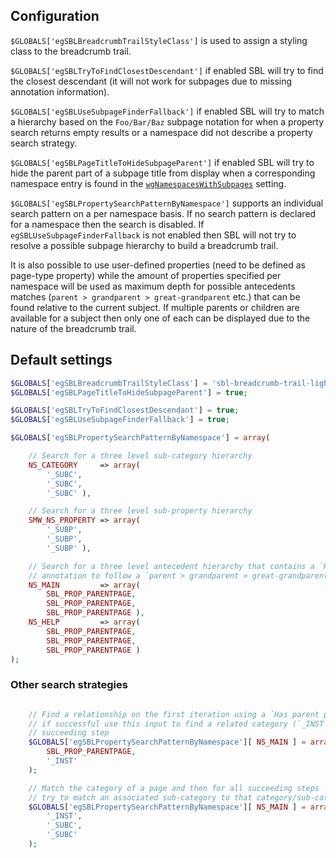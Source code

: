 ## Configuration

`$GLOBALS['egSBLBreadcrumbTrailStyleClass']` is used to assign a styling class to the breadcrumb trail.

`$GLOBALS['egSBLTryToFindClosestDescendant']` if enabled SBL will try to find the closest descendant
(it will not work for subpages due to missing annotation information).

`$GLOBALS['egSBLUseSubpageFinderFallback']` if enabled SBL will try to match a hierarchy
based on the `Foo/Bar/Baz` subpage notation for when a property search returns empty results or a
namespace did not describe a property search strategy.

`$GLOBALS['egSBLPageTitleToHideSubpageParent']` if enabled SBL will try to hide the parent part
of a subpage title from display when a corresponding namespace entry is found in the
[`wgNamespacesWithSubpages`][mw-nssubp] setting.

`$GLOBALS['egSBLPropertySearchPatternByNamespace']` supports an individual search pattern on
a per namespace basis. If no search pattern is declared for a namespace then the search is disabled.
If `egSBLUseSubpageFinderFallback` is not enabled then SBL will not try to resolve a possible
subpage hierarchy to build a breadcrumb trail.

It is also possible to use user-defined properties (need to be defined as page-type property) while the amount
of properties specified per namespace will be used as maximum depth for possible antecedents matches
(`parent > grandparent > great-grandparent` etc.) that can be found relative to the current subject.
If multiple parents or children are available for a subject then only one of each can be displayed
due to the nature of the breadcrumb trail.

## Default settings

```php
$GLOBALS['egSBLBreadcrumbTrailStyleClass'] = 'sbl-breadcrumb-trail-light';
$GLOBALS['egSBLPageTitleToHideSubpageParent'] = true;

$GLOBALS['egSBLTryToFindClosestDescendant'] = true;
$GLOBALS['egSBLUseSubpageFinderFallback'] = true;

$GLOBALS['egSBLPropertySearchPatternByNamespace'] = array(

	// Search for a three level sub-category hierarchy
	NS_CATEGORY     => array(
		'_SUBC',
		'_SUBC',
		'_SUBC' ),

	// Search for a three level sub-property hierarchy
	SMW_NS_PROPERTY => array(
		'_SUBP',
		'_SUBP',
		'_SUBP' ),

	// Search for a three level antecedent hierarchy that contains a `Has parent page`
	// annotation to follow a `parent > grandparent > great-grandparent` schema
	NS_MAIN         => array(
		SBL_PROP_PARENTPAGE,
		SBL_PROP_PARENTPAGE,
		SBL_PROP_PARENTPAGE ),
	NS_HELP         => array(
		SBL_PROP_PARENTPAGE,
		SBL_PROP_PARENTPAGE,
		SBL_PROP_PARENTPAGE )
);
```

### Other search strategies

```php

	// Find a relationship on the first iteration using a `Has parent page` and
	// if successful use this input to find a related category (`_INST`) in a
	// succeeding step
	$GLOBALS['egSBLPropertySearchPatternByNamespace'][ NS_MAIN ] = array(
		SBL_PROP_PARENTPAGE,
		'_INST'
	);

	// Match the category of a page and then for all succeeding steps
	// try to match an associated sub-category to that category/sub-category
	$GLOBALS['egSBLPropertySearchPatternByNamespace'][ NS_MAIN ] = array(
		'_INST',
		'_SUBC',
		'_SUBC'
	);
```

[mw-nssubp]: https://www.mediawiki.org/wiki/Manual:$wgNamespacesWithSubpages
